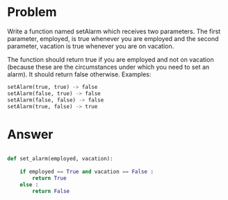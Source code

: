 # Problem 
Write a function named setAlarm which receives two parameters. The first parameter, employed, is true whenever you are employed and the second parameter, vacation is true whenever you are on vacation.

The function should return true if you are employed and not on vacation (because these are the circumstances under which you need to set an alarm). It should return false otherwise. Examples:
```python
setAlarm(true, true) -> false
setAlarm(false, true) -> false
setAlarm(false, false) -> false
setAlarm(true, false) -> true
```

# Answer 
```python

def set_alarm(employed, vacation):
    
    if employed == True and vacation == False :
        return True 
    else :
        return False
    

```
